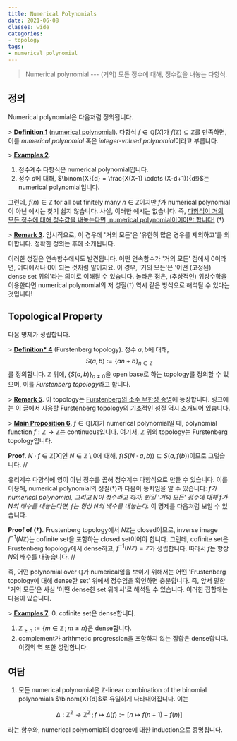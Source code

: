 ```yaml
---
title: Numerical Polynomials
date: 2021-06-08
classes: wide
categories:
- topology
tags:
- numerical polynomial
---
```


> Numerical polynomial --- (거의) 모든 정수에 대해, 정수값을 내놓는 다항식.

## 정의

Numerical polynomial은 다음처럼 정의됩니다.

\> <ins>**Definition 1**</ins> ([numerical polynomial](https://en.wikipedia.org/wiki/Integer-valued_polynomial)). 다항식 $f \in \mathbb{Q}[X]$가 $f (\mathbb{Z}) \subseteq \mathbb{Z}$를 만족하면, 이를 *numerical polynomial* 혹은 *integer-valued polynomial*이라고 부릅니다.

\> <ins>**Examples 2**</ins>.

1. 정수계수 다항식은 numerical polynomial입니다.
2. 정수 $d$에 대해, $\binom{X}{d} = \frac{X(X-1) \cdots (X-d+1)}{d!}$는 numerical polynomial입니다.

그런데, $f(n) \in \mathbb{Z}$ for all but finitely many $n \in \mathbb{Z}$이지만 $f$가 numerical polynomial이 아닌 예시는 찾기 쉽지 않습니다. 사실, 이러한 예시는 없습니다. 즉, <ins>다항식이 거의 모든 정수에 대해 정수값을 내놓는다면, numerical polynomial이어야만 합니다!</ins> ($\dagger$)

\> <ins>**Remark 3**</ins>. 임시적으로, 이 경우에 '거의 모든'은 '유한히 많은 경우를 제외하고'를 의미합니다. 정확한 정의는 후에 소개됩니다.

이러한 성질은 연속함수에서도 발견됩니다. 어떤 연속함수가 '거의 모든' 점에서 $0$이라면, 어디에서나 $0$이 되는 것처럼 말이지요. 이 경우, '거의 모든'은 '어떤 (고정된) dense set 위의'라는 의미로 이해될 수 있습니다. 놀라운 점은, (추상적인) 위상수학을 이용한다면 numerical polynomial의 저 성질($\dagger$) 역시 같은 방식으로 해석될 수 있다는 것입니다!

## Topological Property

다음 명제가 성립합니다.

\> <ins>**Definition\* 4**</ins> (Furstenberg topology). 정수 $a,b$에 대해,
$$ S(a,b) := \lbrace an+b \rbrace_{n \in \mathbb{Z}} $$
를 정의합니다. $\mathbb{Z}$ 위에, $\lbrace S(a,b) \rbrace_{a \neq 0}$을 open base로 하는 topology를 정의할 수 있으며, 이를 *Furstenberg topology*라고 합니다.

\> <ins>**Remark 5**</ins>. 이 topology는 [Furstenberg의 소수 무한성 증명](https://en.wikipedia.org/wiki/Furstenberg%27s_proof_of_the_infinitude_of_primes)에 등장합니다. 링크에는 이 글에서 사용할 Furstenberg topology의 기초적인 성질 역시 소개되어 있습니다.

\> <ins>**Main Proposition 6**</ins>. $f \in \mathbb{Q}[X]$가 numerical polynomial일 때, polynomial function $f:\mathbb{Z} \to \mathbb{Z}$는 continuous입니다. 여기서, $\mathbb{Z}$ 위의 topology는 Furstenberg topology입니다.

**Proof**. $N \cdot f \in \mathbb{Z}[X]$인 $N \in \mathbb{Z} \setminus 0$에 대해, $f(S(N \cdot a,b)) \subseteq S(a, f(b))$이므로 그렇습니다. //

유리계수 다항식에 영이 아닌 정수를 곱해 정수계수 다항식으로 만들 수 있습니다. 이를 이용해, numerical polynomial의 성질($\dagger$)과 다음이 동치임을 알 수 있습니다: *$f$가 numerical polynomial, 그리고 $N$이 정수라고 하자. 만일 '거의 모든' 정수에 대해 $f$가 $N$의 배수를 내놓는다면, $f$는 항상 $N$의 배수를 내놓는다.* 이 명제를 다음처럼 보일 수 있습니다.

**Proof of ($\dagger$)**. Frustenberg topology에서 $N \mathbb{Z}$는 closed이므로, inverse image $f^{-1}(N \mathbb{Z})$는 cofinite set을 포함하는 closed set이어야 합니다. 그런데, cofinite set은 Frustenberg topology에서 dense하고, $f^{-1}(N \mathbb{Z}) = \mathbb{Z}$가 성립합니다. 따라서 $f$는 항상 $N$의 배수를 내놓습니다. //

즉, 어떤 polynomial over $\mathbb{Q}$가 numerical임을 보이기 위해서는 어떤 'Frustenberg topology에 대해 dense한 set' 위에서 정수임을 확인하면 충분합니다. 즉, 앞서 말한 '거의 모든'은 사실 '어떤 dense한 set 위에서'로 해석될 수 있습니다. 이러한 집합에는 다음이 있습니다.

\> <ins>**Examples 7**</ins>.
0. cofinite set은 dense합니다.
1. $\mathbb{Z}_{\ge n} := \lbrace m \in \mathbb{Z} \,;\, m \ge n \rbrace$은 dense합니다.
2. complement가 arithmetic progression을 포함하지 않는 집합은 dense합니다. 이것의 역 또한 성립합니다.

## 여담

1. 모든 numerical polynomial은 $\mathbb{Z}$-linear combination of the binomial polynomials $\binom{X}{d}$로 유일하게 나타내어집니다. 이는

$$ \Delta: \mathbb{Z}^\mathbb{Z} \to \mathbb{Z}^\mathbb{Z} \,;\, f \mapsto \Delta(f) := [n \mapsto f(n+1) - f(n)] $$

라는 함수와, numerical polynomial의 degree에 대한 induction으로 증명됩니다.
